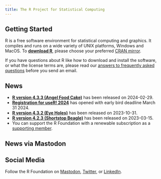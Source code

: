 ```yaml
---
title: The R Project for Statistical Computing
---
```


## Getting Started

R is a free software environment for statistical computing and graphics. It compiles and runs on a wide variety of UNIX platforms, Windows and MacOS. To **[download R](https://cran.r-project.org/mirrors.html)**, please choose your preferred [CRAN mirror](https://cran.r-project.org/mirrors.html).

If you have questions about R like how to download and install the software, or what the license terms are, please read our [answers to frequently asked questions](https://cran.R-project.org/faqs.html) before you send an email.

## News
-   [**R version 4.3.3 (Angel Food Cake)**](https://cran.r-project.org/src/base/R-4)
    has been released on 2024-02-29.
-   [**Registration for useR! 2024**](https://events.linuxfoundation.org/user/register/) has opened with early bird deadline March 31 2024.
-   [**R version 4.3.2 (Eye Holes)**](https://cran.r-project.org/src/base/R-4)
    has been released on 2023-10-31.
-   [**R version 4.2.3 (Shortstop Beagle)**](https://cran.r-project.org/src/base/R-4)
    has been released on 2023-03-15.
- You can support the R Foundation with a renewable subscription as a
  [supporting member](https://www.r-project.org/foundation/donations.html).

## News via Mastodon

<!--
Mastodon widget from https://gitlab.com/idotj/mastodon-embed-feed-timeline
Files mastodon-feed-timeline.css and mastodon-feed-timeline.js are from this source
-->

<link rel="stylesheet" href="mastodon-timeline.css" />
<script src="mastodon-timeline.js"></script>

<link rel="stylesheet" href="mastodon-timeline.css" />
<script src="mastodon-timeline.js"></script>
<div class="mt-timeline">
  <div id="mt-body" class="mt-body" role="feed">
    <div class="loading-spinner"></div>
  </div>
</div>

## Social Media

<!-- rel="me" required to verify on Mastodon -->
Follow the R Foundation on <a rel="me" href="https://fosstodon.org/@R_Foundation">Mastodon</a>, <a href="https://twitter.com/_R_Foundation">Twitter</a>, or <a href="https://www.linkedin.com/company/the-r-foundation-for-statistical-computing">LinkedIn</a>.

<!--- (Boilerplate for release run-in)
-   [**R version 3.1.3 (Smooth Sidewalk) prerelease versions**](https://cran.r-project.org/src/base-prerelease/) will appear starting February 28. Final release is scheduled for 2015-03-09.
-->
